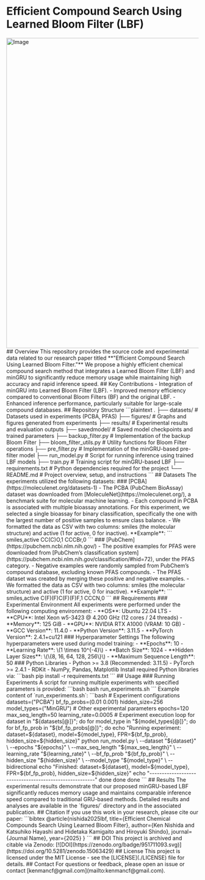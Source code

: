 # Efficient Compound Search Using Learned Bloom Filter (LBF)
<img width="813" alt="Image" src="https://github.com/user-attachments/assets/5535de52-ef80-41e9-aad8-364b4ec73ba7" />
## Overview
This repository provides the source code and experimental data related to our research paper titled **"Efficient Compound Search Using Learned Bloom Filter."**
We propose a highly efficient chemical compound search method that integrates a Learned Bloom Filter (LBF) and minGRU to significantly reduce memory usage while maintaining high accuracy and rapid inference speed.
## Key Contributions
- Integration of minGRU into Learned Bloom Filter (LBF).
- Improved memory efficiency compared to conventional Bloom Filters (BF) and the original LBF.
- Enhanced inference performance, particularly suitable for large-scale compound databases.
## Repository Structure
```plaintext
.
├── datasets/              # Datasets used in experiments (PCBA, PFAS)
├── figures/               # Graphs and figures generated from experiments
├── results/               # Experimental results and evaluation outputs
├── savedmodel/            # Saved model checkpoints and trained parameters
├── backup_filter.py       # Implementation of the backup Bloom Filter
├── bloom_filter_utils.py  # Utility functions for Bloom Filter operations
├── pre_filter.py          # Implementation of the minGRU-based pre-filter model
├── run_model.py           # Script for running inference using trained LBF models
├── train.py               # Training script for minGRU-based LBF
├── requirements.txt       # Python dependencies required for the project
└── README.md              # Project overview, setup, and instructions
```
## Datasets
The experiments utilized the following datasets:
### [PCBA](https://moleculenet.org/datasets-1)
- The PCBA (PubChem BioAssay) dataset was downloaded from [MoleculeNet](https://moleculenet.org/), a benchmark suite for molecular machine learning.
- Each compound in PCBA is associated with multiple bioassay annotations. For this experiment, we selected a single bioassay for binary classification, specifically the one with the largest number of positive samples to ensure class balance.
- We formatted the data as CSV with two columns: smiles (the molecular structure) and active (1 for active, 0 for inactive).
**Example**:
```
smiles,active
CC(C)O,1
CCCBr,0
```
### [PubChem](https://pubchem.ncbi.nlm.nih.gov/)
- The positive examples for PFAS were downloaded from [PubChem’s classification system](https://pubchem.ncbi.nlm.nih.gov/classification/#hid=72), under the PFAS category.
- Negative examples were randomly sampled from PubChem’s compound database, excluding known PFAS compounds.
- The PFAS dataset was created by merging these positive and negative examples.
- We formatted the data as CSV with two columns: smiles (the molecular structure) and active (1 for active, 0 for inactive).
**Example**:
```
smiles,active
C(F)(F)C(F)(F)F,1
CCCN,0
```
## Requirements
### Experimental Environment
All experiments were performed under the following computing environment:
- **OS**: Ubuntu 22.04 LTS
- **CPU**: Intel Xeon w5-3423 @ 4.200 GHz (12 cores / 24 threads)
- **Memory**: 125 GiB
- **GPU**: NVIDIA RTX A1000 (VRAM: 10 GB)
- **GCC Version**: 11.4.0
- **Python Version**: 3.11.5
- **PyTorch Version**: 2.4.1+cu121
### Hyperparameter Settings
The following hyperparameters were used during model training:
- **Epochs**: 10
- **Learning Rate**: \(1 \times 10^{-4}\)
- **Batch Size**: 1024
- **Hidden Layer Sizes**: \(\{8, 16, 64, 128, 256\}\)
- **Maximum Sequence Length**: 50
### Python Libraries
- Python >= 3.8 (Recommended: 3.11.5)
- PyTorch >= 2.4.1
- RDKit
- NumPy, Pandas, Matplotlib
Install required Python libraries via:
```bash
pip install -r requirements.txt
```
## Usage
### Running Experiments
A script for running multiple experiments with specified parameters is provided:
```bash
bash run_experiments.sh
```
Example content of `run_experiments.sh`:
```bash
# Experiment configurations
datasets=("PCBA")
bf_fp_probs=(0.01 0.001)
hidden_size=256
model_types=("MinGRU")
# Other experimental parameters
epochs=120
max_seq_length=50
learning_rate=0.0005
# Experiment execution loop
for dataset in "${datasets[@]}"; do
    for model_type in "${model_types[@]}"; do
        for bf_fp_prob in "${bf_fp_probs[@]}"; do
            echo "Running experiment: dataset=${dataset}, model=${model_type}, FPR=${bf_fp_prob}, hidden_size=${hidden_size}"
            python run_model.py \
                --dataset "${dataset}" \
                --epochs "${epochs}" \
                --max_seq_length "${max_seq_length}" \
                --learning_rate "${learning_rate}" \
                --bf_fp_prob "${bf_fp_prob}" \
                --hidden_size "${hidden_size}" \
                --model_type "${model_type}" \
                --bidirectional
            echo "Finished: dataset=${dataset}, model=${model_type}, FPR=${bf_fp_prob}, hidden_size=${hidden_size}"
            echo "-------------------------------------------------------"
        done
    done
done
```
## Results
The experimental results demonstrate that our proposed minGRU-based LBF significantly reduces memory usage and maintains comparable inference speed compared to traditional GRU-based methods. Detailed results and analyses are available in the `figures/` directory and in the associated publication.
## Citation
If you use this work in your research, please cite our paper:
```bibtex
@article{nishida2025lbf,
  title={Efficient Chemical Compounds Search Using Learned Bloom Filter},
  author={Ken Nishida and Katsuhiko Hayashi and Hidetaka Kamigaito and Hiroyuki Shindo},
  journal={Journal Name},
  year={2025}
}
```
## DOI
This project is archived and citable via Zenodo:
[![DOI](https://zenodo.org/badge/951711093.svg)](https://doi.org/10.5281/zenodo.15063429)
## License
This project is licensed under the MIT License - see the [LICENSE](./LICENSE) file for details.
## Contact
For questions or feedback, please open an issue or contact [kenmancf@gmail.com](mailto:kenmancf@gmail.com).
